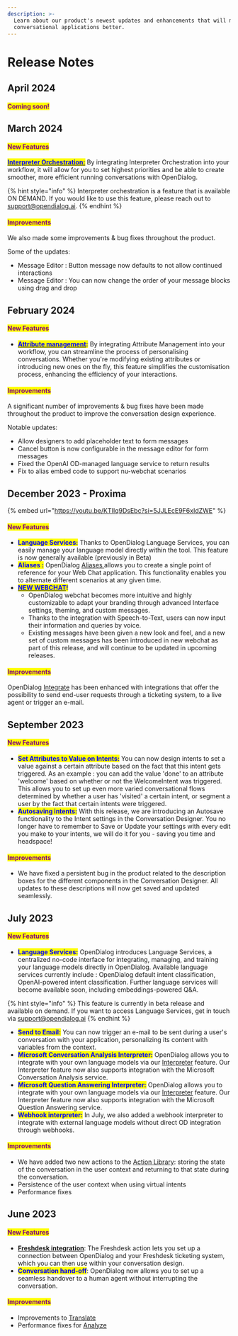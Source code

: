 ```yaml
---
description: >-
  Learn about our product's newest updates and enhancements that will make your
  conversational applications better.
---
```


# Release Notes

## April 2024

#### <mark style="color:purple;">Coming soon!</mark>

## March 2024

#### <mark style="color:purple;">New Features</mark>

[<mark style="color:blue;">**Interpreter Orchestration:**</mark>](../opendialog-platform/interpreters-and-natural-language-understanding/interpreters/interpreter-orchestration.md) By integrating Interpreter Orchestration into your workflow, it will allow for you to set highest priorities and be able to create smoother, more efficient running conversations with OpenDialog.

{% hint style="info" %}
Interpreter orchestration is a feature that is available ON DEMAND.  If you would like to use this feature, please reach out to support@opendialog.ai.
{% endhint %}

#### <mark style="color:purple;">Improvements</mark>

We also made some improvements & bug fixes throughout the product.

Some of the updates:

* Message Editor : Button message now defaults to not allow continued interactions
* Message Editor : You can now change the order of your message blocks using drag and drop

## February 2024

#### <mark style="color:purple;">New Features</mark>

* [<mark style="color:blue;">**Attribute management**</mark>](../core-concepts/contexts-and-attributes/attributes.md)<mark style="color:blue;">**:**</mark> By integrating Attribute Management into your workflow, you can streamline the process of personalising conversations. Whether you're modifying existing attributes or introducing new ones on the fly, this feature simplifies the customisation process, enhancing the efficiency of your interactions.

#### <mark style="color:purple;">Improvements</mark>

A significant number of improvements & bug fixes have been made throughout the product to improve the conversation design experience.

Notable updates:

* Allow designers to add placeholder text to form messages
* Cancel button is now configurable in the message editor for form messages
* Fixed the OpenAI OD-managed language service to return results
* Fix to alias embed code to support nu-webchat scenarios



## December 2023 - Proxima&#x20;

{% embed url="https://youtu.be/KTIIq9DsEbc?si=5JJLEcE9F6xIdZWE" %}

#### <mark style="color:purple;">New Features</mark>

* <mark style="color:blue;">**Language Services:**</mark> Thanks to OpenDialog Language Services, you can easily manage your language model directly within the tool.  This feature is now generally available (previously in Beta)
* <mark style="color:blue;">**Aliases :**</mark> OpenDialog [Aliases ](../opendialog-platform/launching-your-application.md)allows you to create a single point of reference for your Web Chat application. This functionality enables you to alternate different scenarios at any given time. &#x20;
* [<mark style="color:blue;">**NEW WEBCHAT**</mark>](broken-reference)<mark style="color:blue;">**!**</mark>
  * OpenDialog webchat becomes more intuitive and highly customizable to adapt your branding through advanced Interface settings, theming, and custom messages.&#x20;
  * Thanks to the integration with Speech-to-Text, users can now input their information and queries by voice.
  * Existing messages have been given a new look and feel, and a new set of custom messages has been introduced in new webchat as part of this release, and will continue to be updated in upcoming releases.

#### <mark style="color:purple;">Improvements</mark>

OpenDialog [Integrate](../developping-with-opendialog/actions.md) has been enhanced with integrations that offer the possibility to send end-user requests through a ticketing system, to a live agent or trigger an e-mail.

## September 2023

#### <mark style="color:purple;">New Features</mark>

* <mark style="color:blue;">**Set Attributes to Value on Intents:**</mark> You can now design intents to set a value against a certain attribute based on the fact that this intent gets triggered. As an example : you can add the value 'done' to an attribute 'welcome' based on whether or not the WelcomeIntent was triggered.  This allows you to set up even more varied conversational flows determined by whether a user has 'visited' a certain intent, or segment a user by the fact that certain intents were triggered.
* <mark style="color:blue;">**Autosaving intents:**</mark> With this release, we are introducing an Autosave functionality to the Intent settings in the Conversation Designer. You no longer have to remember to Save or Update your settings with every edit you make to your intents, we will do it for you - saving you time and headspace!

#### <mark style="color:purple;">Improvements</mark>

* We have fixed a persistent bug in the product related to the description boxes for the different components in the Conversation Designer.  All updates to these descriptions will now get saved and updated seamlessly.

## July 2023

#### <mark style="color:purple;">New Features</mark>

* <mark style="color:blue;">**Language Services:**</mark> OpenDialog introduces Language Services, a centralized no-code interface for integrating, managing, and training your language models directly in OpenDialog. Available language services currently include : OpenDialog default intent classification, OpenAI-powered intent classification.  Further language services will become available soon, including embeddings-powered Q\&A.&#x20;

{% hint style="info" %}
This feature is currently in beta release and available on demand. If you want to access Language Services, get in touch via support@opendialog.ai&#x20;
{% endhint %}

* <mark style="color:blue;">**Send to Email:**</mark> You can now trigger an e-mail to be sent during a user's conversation with your application, personalizing its content with variables from the context.
* <mark style="color:blue;">**Microsoft Conversation Analysis Interpreter:**</mark> OpenDialog allows you to integrate with your own language models via our [Interpreter](../opendialog-platform/interpreters-and-natural-language-understanding/) feature.  Our Interpreter feature now also supports integration with the Microsoft Conversation Analysis service.
* <mark style="color:blue;">**Microsoft Question Answering Interpreter:**</mark>  OpenDialog allows you to integrate with your own language models via our [Interpreter](../opendialog-platform/interpreters-and-natural-language-understanding/) feature.  Our Interpreter feature now also supports integration with the Microsoft Question Answering service.
* <mark style="color:blue;">**Webhook interpreter:**</mark> In July, we also added a webhook interpreter to integrate with external language models without direct OD integration through webhooks. &#x20;

#### <mark style="color:purple;">Improvements</mark>

* We have added two new actions to the [Action Library](../opendialog-platform/actions/actions-from-library/): storing the state of the conversation in the user context and returning to that state during the conversation.
* Persistence of the user context when using virtual intents
* Performance fixes&#x20;

## June 2023

#### <mark style="color:purple;">New Features</mark>

* [**Freshdesk integration**](../opendialog-platform/actions/actions-from-library/freshdesk-action.md): The Freshdesk action lets you set up a connection between OpenDialog and your Freshdesk ticketing system, which you can then use within your conversation design.
* <mark style="color:blue;">**Conversation hand-off**</mark>: OpenDialog now allows you to set up a seamless handover to a human agent without interrupting the conversation.&#x20;

#### <mark style="color:purple;">Improvements</mark>

* Improvements to [Translate](../translating-your-application.md)
* Performance fixes for [Analyze](../monitoring-your-application.md)

